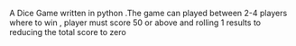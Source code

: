 A Dice Game written in python .The game can played between 2-4 players where to win , player must score 50 or above and rolling 1 results to reducing the total score to zero
<br>
